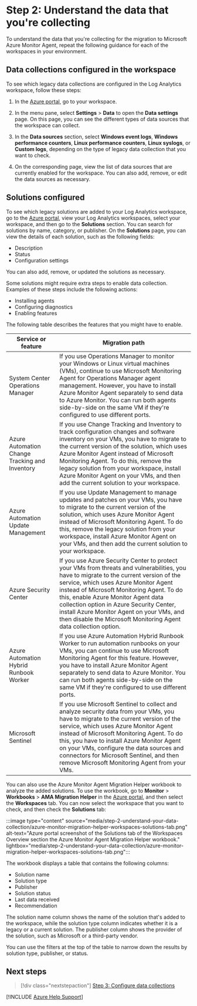 # Step 2: Understand the data that you're collecting

To understand the data that you're collecting for the migration to Microsoft Azure Monitor Agent, repeat the following guidance for each of the workspaces in your environment.

## Data collections configured in the workspace

To see which legacy data collections are configured in the Log Analytics workspace, follow these steps:

1. In the [Azure portal][ap], go to your workspace.

1. In the menu pane, select **Settings** > **Data** to open the **Data settings** page. On this page, you can see the different types of data sources that the workspace can collect.

1. In the **Data sources** section, select **Windows event logs**, **Windows performance counters**, **Linux performance counters**, **Linux syslogs**, or **Custom logs**, depending on the type of legacy data collection that you want to check.

1. On the corresponding page, view the list of data sources that are currently enabled for the workspace. You can also add, remove, or edit the data sources as necessary.

## Solutions configured

To see which legacy solutions are added to your Log Analytics workspace, go to the [Azure portal][ap], view your Log Analytics workspaces, select your workspace, and then go to the **Solutions** section. You can search for solutions by name, category, or publisher. On the **Solutions** page, you can view the details of each solution, such as the following fields:

- Description
- Status
- Configuration settings

You can also add, remove, or updated the solutions as necessary.

Some solutions might require extra steps to enable data collection. Examples of these steps include the following actions:

- Installing agents
- Configuring diagnostics
- Enabling features

The following table describes the features that you might have to enable.

| Service or feature | Migration path |
|--|--|
| System Center Operations Manager | If you use Operations Manager to monitor your Windows or Linux virtual machines (VMs), continue to use Microsoft Monitoring Agent for Operations Manager agent management. However, you have to install Azure Monitor Agent separately to send data to Azure Monitor. You can run both agents side-by-side on the same VM if they're configured to use different ports. |
| Azure Automation Change Tracking and Inventory | If you use Change Tracking and Inventory to track configuration changes and software inventory on your VMs, you have to migrate to the current version of the solution, which uses Azure Monitor Agent instead of Microsoft Monitoring Agent. To do this, remove the legacy solution from your workspace, install Azure Monitor Agent on your VMs, and then add the current solution to your workspace. |
| Azure Automation Update Management | If you use Update Management to manage updates and patches on your VMs, you have to migrate to the current version of the solution, which uses Azure Monitor Agent instead of Microsoft Monitoring Agent. To do this, remove the legacy solution from your workspace, install Azure Monitor Agent on your VMs, and then add the current solution to your workspace. |
| Azure Security Center | If you use Azure Security Center to protect your VMs from threats and vulnerabilities, you have to migrate to the current version of the service, which uses Azure Monitor Agent instead of Microsoft Monitoring Agent. To do this, enable Azure Monitor Agent data collection option in Azure Security Center, install Azure Monitor Agent on your VMs, and then disable the Microsoft Monitoring Agent data collection option. |
| Azure Automation Hybrid Runbook Worker | If you use Azure Automation Hybrid Runbook Worker to run automation runbooks on your VMs, you can continue to use Microsoft Monitoring Agent for this feature. However, you have to install Azure Monitor Agent separately to send data to Azure Monitor. You can run both agents side-by-side on the same VM if they're configured to use different ports. |
| Microsoft Sentinel | If you use Microsoft Sentinel to collect and analyze security data from your VMs, you have to migrate to the current version of the service, which uses Azure Monitor Agent instead of Microsoft Monitoring Agent. To do this, you have to install Azure Monitor Agent on your VMs, configure the data sources and connectors for Microsoft Sentinel, and then remove Microsoft Monitoring Agent from your VMs. |

You can also use the Azure Monitor Agent Migration Helper workbook to analyze the added solutions. To use the workbook, go to **Monitor** > **Workbooks** > **AMA Migration Helper** in the [Azure portal][ap], and then select the **Workspaces** tab. You can now select the workspace that you want to check, and then check the **Solutions** tab:

:::image type="content" source="media/step-2-understand-your-data-collection/azure-monitor-migration-helper-workspaces-solutions-tab.png" alt-text="Azure portal screenshot of the Solutions tab of the Workspaces Overview section the Azure Monitor Agent Migration Helper workbook." lightbox="media/step-2-understand-your-data-collection/azure-monitor-migration-helper-workspaces-solutions-tab.png":::

The workbook displays a table that contains the following columns:

- Solution name
- Solution type
- Publisher
- Solution status
- Last data received
- Recommendation

The solution name column shows the name of the solution that's added to the workspace, while the solution type column indicates whether it is a legacy or a current solution. The publisher column shows the provider of the solution, such as Microsoft or a third-party vendor.

You can use the filters at the top of the table to narrow down the results by solution type, publisher, or status.

## Next steps

> [!div class="nextstepaction"]
> [Step 3: Configure data collections](step-3-configure-data-collections.md)

[!INCLUDE [Azure Help Support](../../../../includes/azure-help-support.md)]

[ap]: https://portal.azure.com
